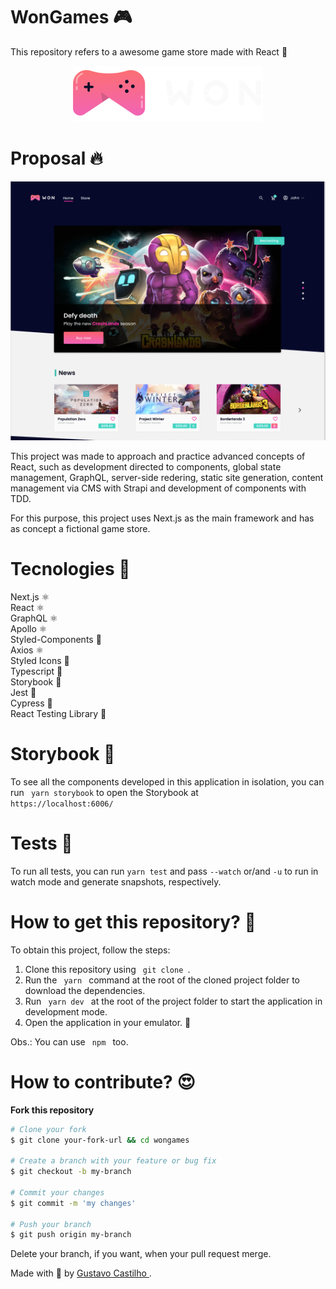# WonGames 🎮
This repository refers to a awesome game store made with React 🚀 <br />

<p align="center" t>
  <img src="./.github/logo.png" />
</p>


# Proposal 🔥

<p align="center" t>
  <img src="./.github/screenshot.png" />
</p>

This project was made to approach and practice advanced concepts of React, such as development directed to components, global state management, GraphQL, server-side redering, static site generation, content management via CMS with Strapi and development of components with TDD.

For this purpose, this project uses Next.js as the main framework and has as concept a fictional game store.

# Tecnologies 🚀
Next.js ⚛️ <br />
React ⚛️ <br />
GraphQL ⚛️ <br />
Apollo ⚛️ <br />
Styled-Components 💅 <br />
Axios ⚛️ <br />
Styled Icons 💅 <br />
Typescript 🦕 <br />
Storybook 📕 <br />
Jest 🧪 <br />
Cypress 🧪 <br />
React Testing Library 🐙 <br />

# Storybook 📕
To see all the components developed in this application in isolation, you can run <code> yarn storybook</code> to open the Storybook at <br /> <code>https://localhost:6006/</code>

# Tests 🧪
To run all tests, you can run <code>yarn test</code> and pass <code>--watch</code> or/and <code>-u</code> to run in watch mode and generate snapshots, respectively.

# How to get this repository? 🤔
To obtain this project, follow the steps:
1. Clone this repository using <code> git clone </code>.
2. Run the <code> yarn </code> command at the root of the cloned project folder to download the dependencies.
3. Run <code> yarn dev </code> at the root of the project folder to start the application in development mode.
4. Open the application in your emulator. 🚀 <br />

Obs.: You can use <code> npm </code> too.

# How to contribute? 😍
**Fork this repository**
```bash
# Clone your fork
$ git clone your-fork-url && cd wongames

# Create a branch with your feature or bug fix
$ git checkout -b my-branch

# Commit your changes
$ git commit -m 'my changes'

# Push your branch
$ git push origin my-branch
```

Delete your branch, if you want, when your pull request merge. <br />

Made with 💜 by <a href="https://www.linkedin.com/in/andrecampll/" target="_blank"> Gustavo Castilho </a>. <br />
<br />
